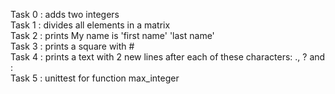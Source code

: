 Task 0 : adds two integers  
Task 1 : divides all elements in a matrix  
Task 2 : prints My name is 'first name' 'last name'  
Task 3 : prints a square with #  
Task 4 : prints a text with 2 new lines after each of these characters: ., ? and :  
Task 5 : unittest for function max_integer  
